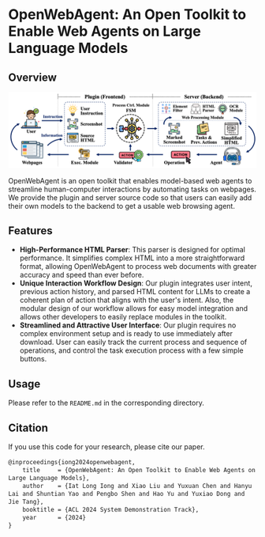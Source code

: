 # OpenWebAgent: An Open Toolkit to Enable Web Agents on Large Language Models



## Overview

![workflow](assets/workflow.png)

OpenWebAgent is an open toolkit that enables model-based web agents to streamline human-computer interactions by automating tasks on webpages. We provide the plugin and server source code so that users can easily add their own models to the backend to get a usable web browsing agent.

## Features

- **High-Performance HTML Parser**: This parser is designed for optimal performance. It simplifies complex HTML into a more straightforward format, allowing OpenWebAgent to process web documents with greater accuracy and speed than ever before.
- **Unique Interaction Workflow Design**: Our plugin integrates user intent, previous action history, and parsed HTML content for LLMs to create a coherent plan of action that aligns with the user's intent. Also, the modular design of our workflow allows for easy model integration and allows other developers to easily replace modules in the toolkit.
- **Streamlined and Attractive User Interface**: Our plugin requires no complex environment setup and is ready to use immediately after download. User can easily track the current process and sequence of operations, and control the task execution process with a few simple buttons.

## Usage

Please refer to the `README.md` in the corresponding directory.

## Citation
If you use this code for your research, please cite our paper.

```
@inproceedings{iong2024openwebagent,
    title     = {OpenWebAgent: An Open Toolkit to Enable Web Agents on Large Language Models},
    author    = {Iat Long Iong and Xiao Liu and Yuxuan Chen and Hanyu Lai and Shuntian Yao and Pengbo Shen and Hao Yu and Yuxiao Dong and Jie Tang},
    booktitle = {ACL 2024 System Demonstration Track},
    year      = {2024}
}
```